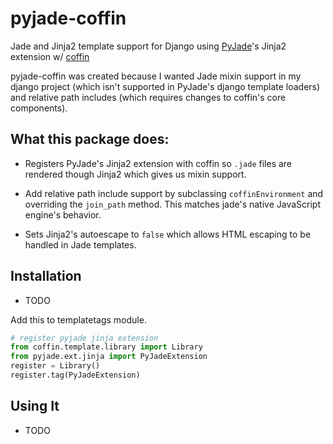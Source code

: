 # pyjade-coffin

Jade and Jinja2 template support for Django using
[PyJade](https://github.com/SyrusAkbary/pyjade)'s Jinja2 extension w/
[coffin](https://github.com/coffin/coffin)

pyjade-coffin was created because I wanted Jade mixin support in my django
project (which isn't supported in PyJade's django template loaders) and
relative path includes (which requires changes to coffin's core components).

## What this package does:

- Registers PyJade's Jinja2 extension with coffin so `.jade` files are rendered
  though Jinja2 which gives us mixin support.

- Add relative path include support by subclassing `coffinEnvironment` and 
  overriding the `join_path` method. This matches jade's native JavaScript
  engine's behavior.

- Sets Jinja2's autoescape to `false` which allows HTML escaping to be handled
  in Jade templates.

## Installation

- TODO

Add this to templatetags module.
```python
# register pyjade jinja extension
from coffin.template.library import Library
from pyjade.ext.jinja import PyJadeExtension
register = Library()
register.tag(PyJadeExtension)
```

## Using It

- TODO

